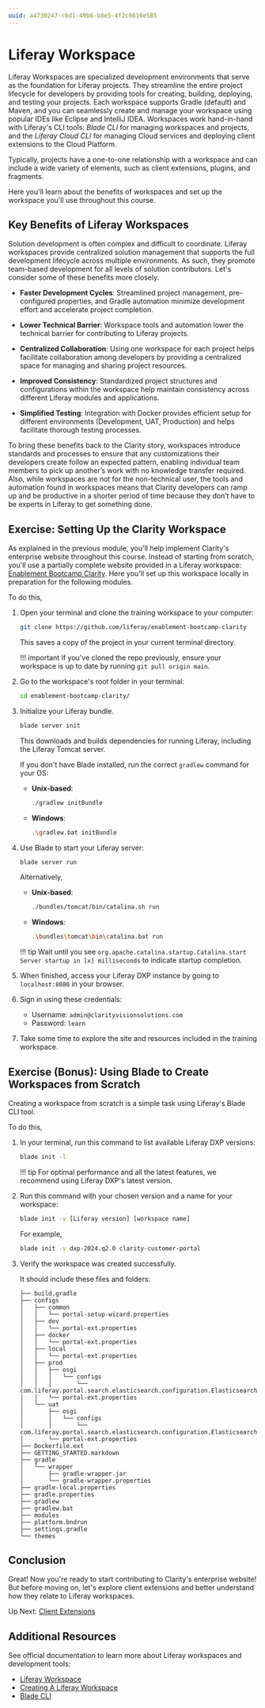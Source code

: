 ```yaml
---
uuid: a4730247-c6d1-49b6-b8e5-4f2c6616e585
---
```

# Liferay Workspace
<!--TASK: Rename Article-->

Liferay Workspaces are specialized development environments that serve as the foundation for Liferay projects. They streamline the entire project lifecycle for developers by providing tools for creating, building, deploying, and testing your projects. Each workspace supports Gradle (default) and Maven, and you can seamlessly create and manage your workspace using popular IDEs like Eclipse and IntelliJ IDEA. Workspaces work hand-in-hand with Liferay's CLI tools: *Blade CLI* for managing workspaces and projects, and the *Liferay Cloud CLI* for managing Cloud services and deploying client extensions to the Cloud Platform.

Typically, projects have a one-to-one relationship with a workspace and can include a wide variety of elements, such as client extensions, plugins, and fragments.

<!--TASK: Add diagram representing Liferay Workspace's folders and scripts structure. -->

Here you'll learn about the benefits of workspaces and set up the workspace you'll use throughout this course.

<!--TASK: Add video demo to article?-->

## Key Benefits of Liferay Workspaces

Solution development is often complex and difficult to coordinate. Liferay workspaces provide centralized solution management that supports the full development lifecycle across multiple environments. As such, they promote team-based development for all levels of solution contributors. Let's consider some of these benefits more closely.

* **Faster Development Cycles**: Streamlined project management, pre-configured properties, and Gradle automation minimize development effort and accelerate project completion.

* **Lower Technical Barrier**: Workspace tools and automation lower the technical barrier for contributing to Liferay projects.

* **Centralized Collaboration**: Using one workspace for each project helps facilitate collaboration among developers by providing a centralized space for managing and sharing project resources.

* **Improved Consistency**: Standardized project structures and configurations within the workspace help maintain consistency across different Liferay modules and applications.

* **Simplified Testing**: Integration with Docker provides efficient setup for different environments (Development, UAT, Production) and helps facilitate thorough testing processes.

To bring these benefits back to the Clarity story, workspaces introduce standards and processes to ensure that any customizations their developers create follow an expected pattern, enabling individual team members to pick up another’s work with no knowledge transfer required. Also, while workspaces are not for the non-technical user, the tools and automation found in workspaces means that Clarity developers can ramp up and be productive in a shorter period of time because they don’t have to be experts in Liferay to get something done.

## Exercise: Setting Up the Clarity Workspace

As explained in the previous module, you'll help implement Clarity's enterprise website throughout this course. Instead of starting from scratch, you'll use a partially complete website provided in a Liferay workspace: [Enablement Bootcamp Clarity](https://github.com/liferay/enablement-bootcamp-clarity). Here you'll set up this workspace locally in preparation for the following modules.

To do this,

1. Open your terminal and clone the training workspace to your computer:

   ```bash
   git clone https://github.com/liferay/enablement-bootcamp-clarity
   ```

   This saves a copy of the project in your current terminal directory.

   !!! important
       If you've cloned the repo previously, ensure your workspace is up to date by running `git pull origin main`.

1. Go to the workspace's root folder in your terminal:

   ```bash
   cd enablement-bootcamp-clarity/
   ```

1. Initialize your Liferay bundle.

   ```bash
   blade server init
   ```

   This downloads and builds dependencies for running Liferay, including the Liferay Tomcat server.

   If you don't have Blade installed, run the correct `gradlew` command for your OS:

   * **Unix-based**:

      ```bash
      ./gradlew initBundle
      ```

   * **Windows**:

      ```bash
      .\gradlew.bat initBundle
      ```

1. Use Blade to start your Liferay server:

   ```bash
   blade server run
   ```

   Alternatively,

   * **Unix-based**:

      ```bash
      ./bundles/tomcat/bin/catalina.sh run
      ```

   * **Windows**:

      ```bash
      .\bundles\tomcat\bin\catalina.bat run
      ```

   !!! tip
       Wait until you see `org.apache.catalina.startup.Catalina.start Server startup in [x] milliseconds` to indicate startup completion.

1. When finished, access your Liferay DXP instance by going to `localhost:8080` in your browser.

1. Sign in using these credentials:

   * Username: `admin@clarityvisionsolutions.com`
   * Password: `learn`

1. Take some time to explore the site and resources included in the training workspace.

## Exercise (Bonus): Using Blade to Create Workspaces from Scratch

Creating a workspace from scratch is a simple task using Liferay's Blade CLI tool.

To do this,

1. In your terminal, run this command to list available Liferay DXP versions:

   ``` bash
   blade init -l
   ```

   !!! tip
       For optimal performance and all the latest features, we recommend using Liferay DXP's latest version.

1. Run this command with your chosen version and a name for your workspace:

   ``` bash
   blade init -v [Liferay version] [workspace name]
   ```

   For example,

   ``` bash
   blade init -v dxp-2024.q2.0 clarity-customer-portal
   ```

1. Verify the workspace was created successfully.

   It should include these files and folders:

   ```log
   ├── build.gradle
   ├── configs
   │   ├── common
   │   │   └── portal-setup-wizard.properties
   │   ├── dev
   │   │   └── portal-ext.properties
   │   ├── docker
   │   │   └── portal-ext.properties
   │   ├── local
   │   │   └── portal-ext.properties
   │   ├── prod
   │   │   ├── osgi
   │   │   │   └── configs
   │   │   │       └── com.liferay.portal.search.elasticsearch.configuration.ElasticsearchConfiguration.config
   │   │   └── portal-ext.properties
   │   └── uat
   │       ├── osgi
   │       │   └── configs
   │       │       └── com.liferay.portal.search.elasticsearch.configuration.ElasticsearchConfiguration.config
   │       └── portal-ext.properties
   ├── Dockerfile.ext
   ├── GETTING_STARTED.markdown
   ├── gradle
   │   └── wrapper
   │       ├── gradle-wrapper.jar
   │       └── gradle-wrapper.properties
   ├── gradle-local.properties
   ├── gradle.properties
   ├── gradlew
   ├── gradlew.bat
   ├── modules
   ├── platform.bndrun
   ├── settings.gradle
   └── themes
   ```

## Conclusion

Great! Now you're ready to start contributing to Clarity's enterprise website! But before moving on, let's explore client extensions and better understand how they relate to Liferay workspaces.

Up Next: [Client Extensions](./client-extensions.md)

## Additional Resources

See official documentation to learn more about Liferay workspaces and development tools:

* [Liferay Workspace](https://learn.liferay.com/web/guest/w/dxp/building-applications/tooling/liferay-workspace)
* [Creating A Liferay Workspace](https://learn.liferay.com/w/dxp/liferay-development/tooling/liferay-workspace/creating-a-liferay-workspace)
* [Blade CLI](https://learn.liferay.com/w/dxp/liferay-development/tooling/blade-cli)
